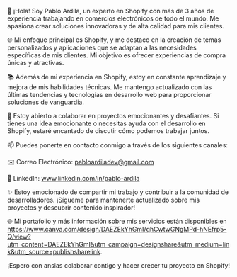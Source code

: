 👋 ¡Hola! Soy Pablo Ardila, un experto en Shopify con más de 3 años de experiencia trabajando en comercios electrónicos de todo el mundo. Me apasiona crear soluciones innovadoras y de alta calidad para mis clientes.

🌐 Mi enfoque principal es Shopify, y me destaco en la creación de temas personalizados y aplicaciones que se adaptan a las necesidades específicas de mis clientes. Mi objetivo es ofrecer experiencias de compra únicas y atractivas.

📚 Además de mi experiencia en Shopify, estoy en constante aprendizaje y mejora de mis habilidades técnicas. Me mantengo actualizado con las últimas tendencias y tecnologías en desarrollo web para proporcionar soluciones de vanguardia.

🤝 Estoy abierto a colaborar en proyectos emocionantes y desafiantes. Si tienes una idea emocionante o necesitas ayuda con el desarrollo en Shopify, estaré encantado de discutir cómo podemos trabajar juntos.

📫 Puedes ponerte en contacto conmigo a través de los siguientes canales:

✉️ Correo Electrónico: pabloardiladev@gmail.com

🔗 LinkedIn: www.linkedin.com/in/pablo-ardila

✨ Estoy emocionado de compartir mi trabajo y contribuir a la comunidad de desarrolladores. ¡Sígueme para mantenerte actualizado sobre mis proyectos y descubrir contenido inspirador!

🌐 Mi portafolio y más información sobre mis servicios están disponibles en https://www.canva.com/design/DAEZEkYhGmI/qhCwtwGNgMPd-hNEfrp5-Q/view?utm_content=DAEZEkYhGmI&utm_campaign=designshare&utm_medium=link&utm_source=publishsharelink.

¡Espero con ansias colaborar contigo y hacer crecer tu proyecto en Shopify!
